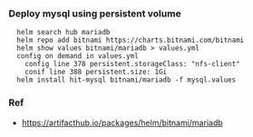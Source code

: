 ### Deploy mysql using persistent volume
```console
  helm search hub mariadb
  helm repo add bitnami https://charts.bitnami.com/bitnami
  helm show values bitnami/mariadb > values.yml
  config on demand in values.yml
    config line 378 persistent.storageClass: "nfs-client"
    conif line 388 persistent.size: 1Gi
  helm install hit-mysql bitnami/mariadb -f mysql.values
```
### Ref
- https://artifacthub.io/packages/helm/bitnami/mariadb
